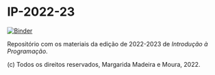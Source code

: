 # IP-2022-23



[![Binder](https://mybinder.org/badge_logo.svg)](https://mybinder.org/v2/gh/margaridamadeira/IP-2022-23/HEAD?labpath=docs%2F)


Repositório com os materiais da edição de 2022-2023 de *Introdução à Programação*.

(c) Todos os direitos reservados, Margarida Madeira e Moura, 2022.

